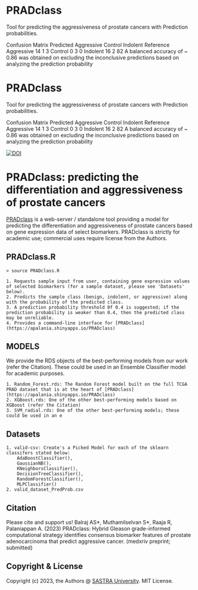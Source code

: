 # PRADclass
Tool for predicting the aggressiveness of prostate cancers
with Prediction probabilities.

Confusion Matrix
Predicted
Aggressive 
Control 
Indolent
Reference
Aggressive 
14
1
3
Control 
0
3
0
Indolent
16
2
82
A balanced accuracy of ~  0.86 was obtained on excluding the inconclusive predictions based on analyzing the prediction probability
# PRADclass
Tool for predicting the aggressiveness of prostate cancers
with Prediction probabilities.



Confusion Matrix
Predicted
Aggressive 
Control 
Indolent
Reference
Aggressive 
14
1
3
Control 
0
3
0
Indolent
16
2
82
A balanced accuracy of ~  0.86 was obtained on excluding the inconclusive predictions based on analyzing the prediction probability

[![DOI](https://zenodo.org/badge/DOI/10.5281/zenodo.7844578.svg)](https://doi.org/10.5281/zenodo.7844578)


# PRADclass: predicting the differentiation and aggressiveness of prostate cancers

[PRADclass](https://apalania.shinyapps.io/PRADclass) is a web-server / standalone tool providing a model for predicting the differentiation and aggressiveness of prostate cancers based on gene expression data of select biomarkers. PRADclass is strictly for academic use; commercial uses require license from the Authors. 


PRADclass.R
------------

    > source PRADclass.R
    
    1. Requests sample input from user, containing gene expression values of selected biomarkers (for a sample dataset, please see 'Datasets' below).
    2. Predicts the sample class (benign, indolent, or aggressive) along with the probability of the predicted class. 
    3. A prediction probability threshold 0f 0.4 is suggested; if the prediction probability is weaker than 0.4, then the predicted class may be unreliable. 
    4. Provides a command-line interface for [PRADclass](https://apalania.shinyapps.io/PRADclass)
    
MODELS
-------

We provide the RDS objects of the best-performing models from our work (refer the Citation). These could be used in an Ensemble Classifier model for academic purposes.
	
    1. Random_Forest.rds: The Random Forest model built on the full TCGA PRAD dataset that is at the heart of [PRADclass](https://apalania.shinyapps.io/PRADclass)
    2. XGBoost.rds: One of the other best-performing models based on XGBoost (refer the Citation)
    3. SVM_radial.rds: One of the other best-performing models; these could be used in an e 


Datasets
--------
    
    1. valid-csv: Create's a Picked Model for each of the sklearn classifers stated below:
        AdaBoostClassifier(),
        GaussianNB(),
        KNeighborsClassifier(),
        DecisionTreeClassifier(),
        RandomForestClassifier(),
        MLPClassifier()
    2. valid_dataset_PredProb.csv
    
    
Citation
----------

Please cite and support us!
Balraj AS*, Muthamilselvan S*, Raaja R, Palaniappan A. (2023) PRADclass: Hybrid Gleason grade-informed computational strategy identifies consensus biomarker features of prostate adenocarcinoma that predict aggressive cancer. (medxriv preprint; submitted)

Copyright & License
-------------------

Copyright (c) 2023, the Authors @ [SASTRA University](www.sastra.edu). MIT License. 


